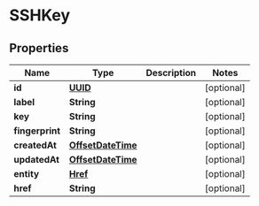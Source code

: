 
# SSHKey

## Properties
Name | Type | Description | Notes
------------ | ------------- | ------------- | -------------
**id** | [**UUID**](UUID.md) |  |  [optional]
**label** | **String** |  |  [optional]
**key** | **String** |  |  [optional]
**fingerprint** | **String** |  |  [optional]
**createdAt** | [**OffsetDateTime**](OffsetDateTime.md) |  |  [optional]
**updatedAt** | [**OffsetDateTime**](OffsetDateTime.md) |  |  [optional]
**entity** | [**Href**](Href.md) |  |  [optional]
**href** | **String** |  |  [optional]



